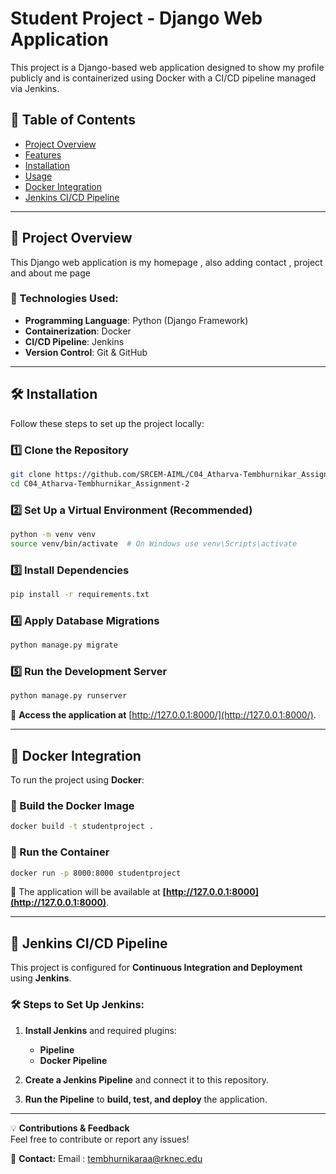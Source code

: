 # Student Project - Django Web Application

This project is a Django-based web application designed to show my profile publicly and is containerized using Docker with a CI/CD pipeline managed via Jenkins.

## 📌 Table of Contents

- [Project Overview](#project-overview)
- [Features](#features)
- [Installation](#installation)
- [Usage](#usage)
- [Docker Integration](#docker-integration)
- [Jenkins CI/CD Pipeline](#jenkins-cicd-pipeline)

---

## 🚀 Project Overview

This Django web application is my homepage , also adding contact , project and about me page

### 🔧 Technologies Used:
- **Programming Language**: Python (Django Framework)
- **Containerization**: Docker
- **CI/CD Pipeline**: Jenkins
- **Version Control**: Git & GitHub

---

## 🛠 Installation

Follow these steps to set up the project locally:

### 1️⃣ Clone the Repository  
```sh
git clone https://github.com/SRCEM-AIML/C04_Atharva-Tembhurnikar_Assignment-2.git
cd C04_Atharva-Tembhurnikar_Assignment-2
```

### 2️⃣ Set Up a Virtual Environment (Recommended)
```sh
python -m venv venv
source venv/bin/activate  # On Windows use venv\Scripts\activate
```

### 3️⃣ Install Dependencies
```sh
pip install -r requirements.txt
```

### 4️⃣ Apply Database Migrations
```sh
python manage.py migrate
```

### 5️⃣ Run the Development Server
```sh
python manage.py runserver
```
📍 **Access the application at** [http://127.0.0.1:8000/](http://127.0.0.1:8000/).

---

## 🐳 Docker Integration

To run the project using **Docker**:

### 🔹 Build the Docker Image
```sh
docker build -t studentproject .
```

### 🔹 Run the Container
```sh
docker run -p 8000:8000 studentproject
```
📍 The application will be available at **[http://127.0.0.1:8000](http://127.0.0.1:8000)**.

---

## 🔄 Jenkins CI/CD Pipeline

This project is configured for **Continuous Integration and Deployment** using **Jenkins**.

### 🛠 Steps to Set Up Jenkins:

1. **Install Jenkins** and required plugins:
   - **Pipeline**
   - **Docker Pipeline**

2. **Create a Jenkins Pipeline** and connect it to this repository.

3. **Run the Pipeline** to **build, test, and deploy** the application.

---

💡 **Contributions & Feedback**  
Feel free to contribute or report any issues!

📧 **Contact:** 
Email : tembhurnikaraa@rknec.edu


